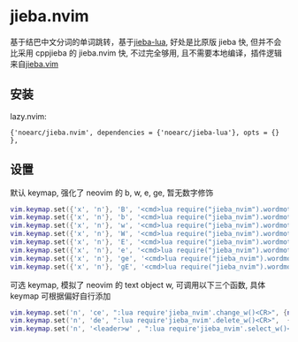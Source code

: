 # jieba.nvim

基于结巴中文分词的单词跳转，基于[jieba-lua](https://github.com/noearc/jieba-lua), 好处是比原版 jieba 快, 但并不会比采用 cppjieba 的 jieba.nvim 快, 不过完全够用, 且不需要本地编译，插件逻辑来自[jieba.vim](https://github.com/kkew3/jieba.vim)

## 安装

lazy.nvim:

```
{'noearc/jieba.nvim', dependencies = {'noearc/jieba-lua'}, opts = {} },
```

## 设置

默认 keymap, 强化了 neovim 的 b, w, e, ge, 暂无数字修饰

```lua
vim.keymap.set({'x', 'n'}, 'B', '<cmd>lua require("jieba_nvim").wordmotion_B()<CR>', {noremap = false, silent = true})
vim.keymap.set({'x', 'n'}, 'b', '<cmd>lua require("jieba_nvim").wordmotion_b()<CR>', {noremap = false, silent = true})
vim.keymap.set({'x', 'n'}, 'w', '<cmd>lua require("jieba_nvim").wordmotion_w()<CR>', {noremap = false, silent = true})
vim.keymap.set({'x', 'n'}, 'W', '<cmd>lua require("jieba_nvim").wordmotion_W()<CR>', {noremap = false, silent = true})
vim.keymap.set({'x', 'n'}, 'E', '<cmd>lua require("jieba_nvim").wordmotion_E()<CR>', {noremap = false, silent = true})
vim.keymap.set({'x', 'n'}, 'e', '<cmd>lua require("jieba_nvim").wordmotion_e()<CR>', {noremap = false, silent = true})
vim.keymap.set({'x', 'n'}, 'ge', '<cmd>lua require("jieba_nvim").wordmotion_ge()<CR>', {noremap = false, silent = true})
vim.keymap.set({'x', 'n'}, 'gE', '<cmd>lua require("jieba_nvim").wordmotion_gE()<CR>', {noremap = false, silent = true})
```

可选 keymap, 模拟了 neovim 的 text object w, 可调用以下三个函数, 具体 keymap 可根据偏好自行添加

```lua
vim.keymap.set('n', 'ce', ":lua require'jieba_nvim'.change_w()<CR>", {noremap = false, silent = true})
vim.keymap.set('n', 'de', ":lua require'jieba_nvim'.delete_w()<CR>",  {noremap = false, silent = true})
vim.keymap.set('n', '<leader>w' , ":lua require'jieba_nvim'.select_w()<CR>", {noremap = false, silent = true})
```
